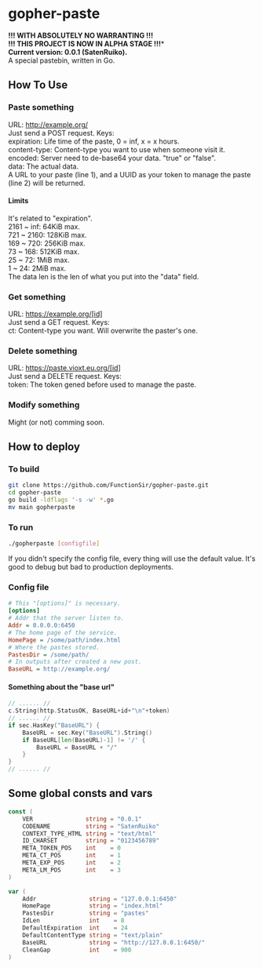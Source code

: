<!--
 * @Author: FunctionSir
 * @License: AGPLv3
 * @Date: 2024-12-07 22:09:43
 * @LastEditTime: 2024-12-08 23:04:13
 * @LastEditors: FunctionSir
 * @Description: -
 * @FilePath: /gopher-paste/README.md
-->
# gopher-paste

**!!! WITH ABSOLUTELY NO WARRANTING !!!**  
**!!! THIS PROJECT IS NOW IN ALPHA STAGE !!!***  
**Current version: 0.0.1 (SatenRuiko).**  
A special pastebin, written in Go.  

## How To Use

### Paste something

URL: <http://example.org/>  
Just send a POST request. Keys:  
expiration: Life time of the paste, 0 = inf, x = x hours.  
content-type: Content-type you want to use when someone visit it.  
encoded: Server need to de-base64 your data. "true" or "false".  
data: The actual data.  
A URL to your paste (line 1), and a UUID as your token to manage the paste (line 2) will be returned.  

#### Limits

It's related to "expiration".  
2161 ~ inf: 64KiB max.  
721 ~ 2160: 128KiB max.  
169 ~ 720: 256KiB max.  
73 ~ 168: 512KiB max.  
25 ~ 72: 1MiB max.  
1 ~ 24: 2MiB max.  
The data len is the len of what you put into the "data" field.  

### Get something

URL: <https://example.org/[id]>  
Just send a GET request. Keys:  
ct: Content-type you want. Will overwrite the paster's one.  

### Delete something

URL: <https://paste.vioxt.eu.org/[id>]  
Just send a DELETE request. Keys:  
token: The token gened before used to manage the paste.

### Modify something

Might (or not) comming soon.

## How to deploy

### To build

``` bash
git clone https://github.com/FunctionSir/gopher-paste.git
cd gopher-paste
go build -ldflags '-s -w' *.go
mv main gopherpaste
```

### To run

``` bash
./gopherpaste [configfile]
```

If you didn't specify the config file, every thing will use the default value. It's good to debug but bad to production deployments.

### Config file

``` ini
# This "[options]" is necessary.
[options]
# Addr that the server listen to.
Addr = 0.0.0.0:6450
# The home page of the service.
HomePage = /some/path/index.html
# Where the pastes stored.
PastesDir = /some/path/
# In outputs after created a new post.
BaseURL = http://example.org/
```

#### Something about the "base url"

``` go
// ...... //
c.String(http.StatusOK, BaseURL+id+"\n"+token)
// ...... //
if sec.HasKey("BaseURL") {
    BaseURL = sec.Key("BaseURL").String()
    if BaseURL[len(BaseURL)-1] != '/' {
        BaseURL = BaseURL + "/"
    }
}
// ...... //
```

## Some global consts and vars

``` go
const (
    VER               string = "0.0.1"
    CODENAME          string = "SatenRuiko"
    CONTEXT_TYPE_HTML string = "text/html"
    ID_CHARSET        string = "0123456789"
    META_TOKEN_POS    int    = 0
    META_CT_POS       int    = 1
    META_EXP_POS      int    = 2
    META_LM_POS       int    = 3
)

var (
    Addr               string = "127.0.0.1:6450"
    HomePage           string = "index.html"
    PastesDir          string = "pastes"
    IdLen              int    = 8
    DefaultExpiration  int    = 24
    DefaultContentType string = "text/plain"
    BaseURL            string = "http://127.0.0.1:6450/"
    CleanGap           int    = 900
)
```
